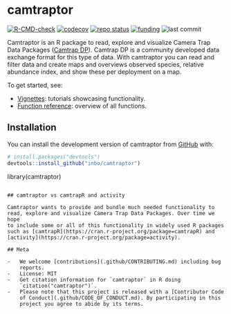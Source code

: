 
<!-- README.md is generated from README.Rmd. Please edit that file -->

# camtraptor

<!-- badges: start -->

[![R-CMD-check](https://github.com/inbo/camtraptor/workflows/R-CMD-check/badge.svg)](https://github.com/inbo/camtraptor/actions)
[![codecov](https://codecov.io/gh/inbo/camtraptor/branch/main/graph/badge.svg)](https://app.codecov.io/gh/inbo/camtraptor/)
[![repo
status](https://www.repostatus.org/badges/latest/active.svg)](https://www.repostatus.org/#active)
[![funding](https://img.shields.io/static/v1?label=funded+by&message=FWO+for+lifewatch.be&labelColor=1a4e8a&color=f15922)](https://lifewatch.be/)
![last
commit](https://img.shields.io/github/last-commit/inbo/camtraptor)
<!-- badges: end -->

Camtraptor is an R package to read, explore and visualize Camera Trap
Data Packages ([Camtrap DP](https://tdwg.github.io/camtrap-dp/)).
Camtrap DP is a community developed data exchange format for this type
of data. With camtraptor you can read and filter data and create maps
and overviews observed species, relative abundance index, and show these
per deployment on a map.

To get started, see:

-   [Vignettes](https://inbo.github.io/camtraptor/articles/): tutorials
    showcasing functionality.
-   [Function
    reference](https://inbo.github.io/camtraptor/reference/index.html):
    overview of all functions.

## Installation

You can install the development version of camtraptor from
[GitHub](https://github.com/inbo/camtraptor) with:

``` r
# install.packages("devtools")
devtools::install_github("inbo/camtraptor")
```


library(camtraptor)
```

## camtraptor vs camtrapR and activity

Camtraptor wants to provide and bundle much needed functionality to
read, explore and visualize Camera Trap Data Packages. Over time we hope
to include some or all of this functionality in widely used R packages
such as [camtrapR](https://cran.r-project.org/package=camtrapR) and
[activity](https://cran.r-project.org/package=activity).

## Meta

-   We welcome [contributions](.github/CONTRIBUTING.md) including bug
    reports.
-   License: MIT
-   Get citation information for `camtraptor` in R doing
    `citation("camtraptor")`.
-   Please note that this project is released with a [Contributor Code
    of Conduct](.github/CODE_OF_CONDUCT.md). By participating in this
    project you agree to abide by its terms.
